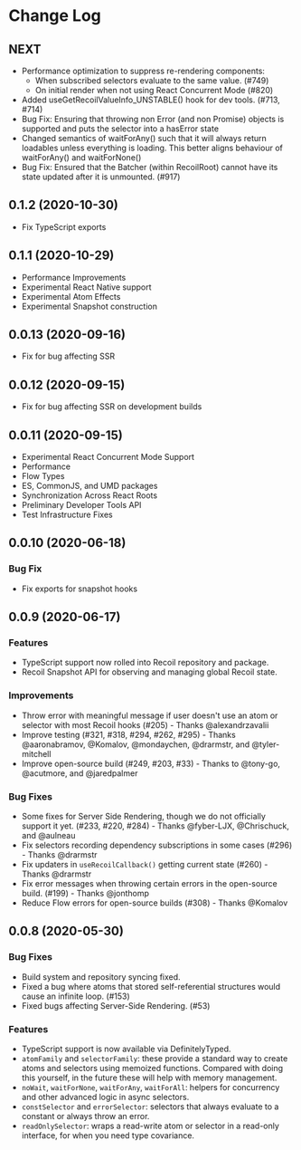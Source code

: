 # Change Log

## NEXT

- Performance optimization to suppress re-rendering components:
    - When subscribed selectors evaluate to the same value. (#749)
    - On initial render when not using React Concurrent Mode (#820)
- Added useGetRecoilValueInfo_UNSTABLE() hook for dev tools. (#713, #714)
- Bug Fix: Ensuring that throwing non Error (and non Promise) objects is supported and puts the selector into a hasError state
- Changed semantics of waitForAny() such that it will always return loadables unless everything is loading. This better aligns behaviour of waitForAny() and waitForNone()
- Bug Fix: Ensured that the Batcher (within RecoilRoot) cannot have its state updated after it is unmounted. (#917)

## 0.1.2 (2020-10-30)

- Fix TypeScript exports

## 0.1.1 (2020-10-29)

- Performance Improvements
- Experimental React Native support
- Experimental Atom Effects
- Experimental Snapshot construction

## 0.0.13 (2020-09-16)

- Fix for bug affecting SSR

## 0.0.12 (2020-09-15)

- Fix for bug affecting SSR on development builds

## 0.0.11 (2020-09-15)

- Experimental React Concurrent Mode Support
- Performance
- Flow Types
- ES, CommonJS, and UMD packages
- Synchronization Across React Roots
- Preliminary Developer Tools API
- Test Infrastructure Fixes

## 0.0.10 (2020-06-18)

### Bug Fix

- Fix exports for snapshot hooks

## 0.0.9 (2020-06-17)

### Features

- TypeScript support now rolled into Recoil repository and package.
- Recoil Snapshot API for observing and managing global Recoil state.

### Improvements

- Throw error with meaningful message if user doesn't use an atom or selector with most Recoil hooks (#205) - Thanks @alexandrzavalii
- Improve testing (#321, #318, #294, #262, #295) - Thanks @aaronabramov, @Komalov, @mondaychen, @drarmstr, and @tyler-mitchell
- Improve open-source build (#249, #203, #33) - Thanks to @tony-go, @acutmore, and @jaredpalmer

### Bug Fixes

- Some fixes for Server Side Rendering, though we do not officially support it yet. (#233, #220, #284) - Thanks @fyber-LJX, @Chrischuck, and @aulneau
- Fix selectors recording dependency subscriptions in some cases (#296) - Thanks @drarmstr
- Fix updaters in `useRecoilCallback()` getting current state (#260) - Thanks @drarmstr
- Fix error messages when throwing certain errors in the open-source build. (#199) - Thanks @jonthomp
- Reduce Flow errors for open-source builds (#308) - Thanks @Komalov

## 0.0.8 (2020-05-30)

### Bug Fixes

- Build system and repository syncing fixed.
- Fixed a bug where atoms that stored self-referential structures would cause an infinite loop. (#153)
- Fixed bugs affecting Server-Side Rendering. (#53)

### Features

- TypeScript support is now available via DefinitelyTyped.
- `atomFamily` and `selectorFamily`: these provide a standard way to create atoms and selectors using memoized functions. Compared with doing this yourself, in the future these will help with memory management.
- `noWait`, `waitForNone`, `waitForAny`, `waitForAll`: helpers for concurrency and other advanced logic in async selectors.
- `constSelector` and `errorSelector`: selectors that always evaluate to a constant or always throw an error.
- `readOnlySelector`: wraps a read-write atom or selector in a read-only interface, for when you need type covariance.
